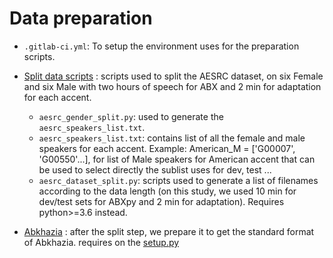 Data preparation
================

- `.gitlab-ci.yml`: To setup the environment uses for the preparation scripts.
- [Split data scripts](https://github.com/bootphon/ABX-accent/tree/main/abx-accent/scripts/prepare/data_splits) : scripts used to split the AESRC dataset, on six Female and six Male with two hours of speech for ABX and 2 min for adaptation for each accent.

  - `aesrc_gender_split.py`: used to generate the `aesrc_speakers_list.txt`.
  - `aesrc_speakers_list.txt`: contains list of all the female and male speakers for each accent.
  Example: American_M = ['G00007', 'G00550'...], for list of Male speakers for American accent that can be used to select directly the sublist uses for dev, test ...
  - `aesrc_dataset_split.py`: scripts used to generate a list of filenames according to the data length (on this study, we used 10 min for dev/test sets for ABXpy and 2 min for adaptation).
Requires python>=3.6 instead.
- [Abkhazia](https://github.com/bootphon/ABX-accent/tree/main/abx-accent/scripts/prepare/abkhazia) : after the split step, we prepare it to get the standard format of Abkhazia.
requires on the [setup.py](https://github.com/bootphon/ABX-accent/edit/main/abx-accent/scripts/prepare/Setup.py)


